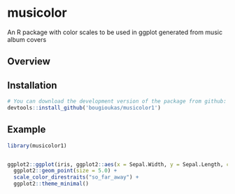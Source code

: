 # musicolor
An R package with color scales to be used in ggplot generated from music album covers


## Overview



## Installation

``` r
# You can download the development version of the package from github:
devtools::install_github('bougioukas/musicolor1')
```



## Example

``` r
library(musicolor1)


ggplot2::ggplot(iris, ggplot2::aes(x = Sepal.Width, y = Sepal.Length, color = Species)) +
  ggplot2::geom_point(size = 5.0) +
  scale_color_direstraits("so_far_away") +
  ggplot2::theme_minimal()
  
```
